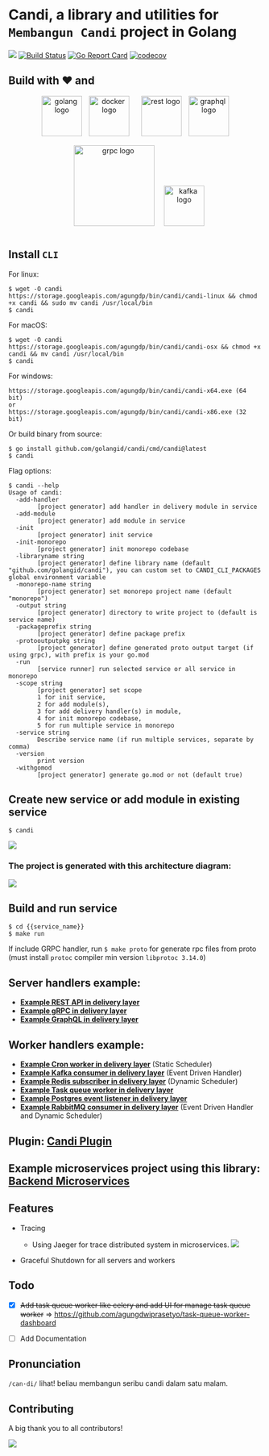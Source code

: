 # Candi, a library and utilities for `Membangun Candi` project in Golang

<a href="https://codeclimate.com/github/golangid/candi/maintainability"><img src="https://api.codeclimate.com/v1/badges/38c8703e672eb53bea87/maintainability" /></a>
[![Build Status](https://github.com/golangid/candi/workflows/build/badge.svg)](https://github.com/golangid/candi/actions)
[![Go Report Card](https://goreportcard.com/badge/github.com/golangid/candi)](https://goreportcard.com/report/github.com/golangid/candi)
[![codecov](https://codecov.io/gh/golangid/candi/branch/master/graph/badge.svg)](https://codecov.io/gh/golangid/candi)

## Build with :heart: and
<p align="center">
  <img src="https://storage.googleapis.com/agungdp/static/logo/golang.png" width="80" alt="golang logo" />
  <img src="https://storage.googleapis.com/agungdp/static/logo/docker.png" width="80" hspace="10" alt="docker logo" />
  <img src="https://storage.googleapis.com/agungdp/static/logo/rest.png" width="80" hspace="10" alt="rest logo" />
  <img src="https://storage.googleapis.com/agungdp/static/logo/graphql.png" width="80" alt="graphql logo" />
  <img src="https://storage.googleapis.com/agungdp/static/logo/grpc.png" width="160" hspace="15" vspace="15" alt="grpc logo" />
  <img src="https://storage.googleapis.com/agungdp/static/logo/kafka.png" height="80" alt="kafka logo" />
</p>


## Install `CLI`
For linux:
```
$ wget -O candi https://storage.googleapis.com/agungdp/bin/candi/candi-linux && chmod +x candi && sudo mv candi /usr/local/bin
$ candi
```

For macOS:
```
$ wget -O candi https://storage.googleapis.com/agungdp/bin/candi/candi-osx && chmod +x candi && mv candi /usr/local/bin
$ candi
```

For windows:
```
https://storage.googleapis.com/agungdp/bin/candi/candi-x64.exe (64 bit)
or 
https://storage.googleapis.com/agungdp/bin/candi/candi-x86.exe (32 bit)
```

Or build binary from source:
```
$ go install github.com/golangid/candi/cmd/candi@latest
$ candi
```

Flag options:
```
$ candi --help
Usage of candi:
  -add-handler
        [project generator] add handler in delivery module in service
  -add-module
        [project generator] add module in service
  -init
        [project generator] init service
  -init-monorepo
        [project generator] init monorepo codebase
  -libraryname string
        [project generator] define library name (default "github.com/golangid/candi"), you can custom set to CANDI_CLI_PACKAGES global environment variable 
  -monorepo-name string
        [project generator] set monorepo project name (default "monorepo")
  -output string
        [project generator] directory to write project to (default is service name)
  -packageprefix string
        [project generator] define package prefix
  -protooutputpkg string
        [project generator] define generated proto output target (if using grpc), with prefix is your go.mod
  -run
        [service runner] run selected service or all service in monorepo
  -scope string
        [project generator] set scope 
        1 for init service, 
        2 for add module(s), 
        3 for add delivery handler(s) in module, 
        4 for init monorepo codebase, 
        5 for run multiple service in monorepo
  -service string
        Describe service name (if run multiple services, separate by comma)
  -version
        print version
  -withgomod
        [project generator] generate go.mod or not (default true)
```


## Create new service or add module in existing service
```
$ candi
```
![](https://storage.googleapis.com/agungdp/static/candi/candi.gif)

### The project is generated with this architecture diagram:
![](https://storage.googleapis.com/agungdp/static/candi/arch.jpg?11)


## Build and run service
```
$ cd {{service_name}}
$ make run
```
If include GRPC handler, run `$ make proto` for generate rpc files from proto (must install `protoc` compiler min version `libprotoc 3.14.0`)

## Server handlers example:
* [**Example REST API in delivery layer**](https://github.com/golangid/backend-microservices/tree/master/services/user-service/internal/modules/auth/delivery/resthandler)
* [**Example gRPC in delivery layer**](https://github.com/golangid/backend-microservices/blob/master/services/storage-service/internal/modules/storage/delivery/grpchandler/grpchandler.go)
* [**Example GraphQL in delivery layer**](https://github.com/golangid/backend-microservices/tree/master/services/user-service/internal/modules/auth/delivery/graphqlhandler)

## Worker handlers example:
* [**Example Cron worker in delivery layer**](https://github.com/golangid/candi/tree/master/codebase/app/cron_worker) (Static Scheduler)
* [**Example Kafka consumer in delivery layer**](https://github.com/golangid/candi/tree/master/codebase/app/kafka_worker) (Event Driven Handler)
* [**Example Redis subscriber in delivery layer**](https://github.com/golangid/candi/tree/master/codebase/app/redis_worker) (Dynamic Scheduler)
* [**Example Task queue worker in delivery layer**](https://github.com/golangid/candi/tree/master/codebase/app/task_queue_worker)
* [**Example Postgres event listener in delivery layer**](https://github.com/golangid/candi/tree/master/codebase/app/postgres_worker)
* [**Example RabbitMQ consumer in delivery layer**](https://github.com/golangid/candi/tree/master/codebase/app/rabbitmq_worker) (Event Driven Handler and Dynamic Scheduler)

## Plugin: [Candi Plugin](https://github.com/golangid/candi-plugin)

## Example microservices project using this library: [Backend Microservices](https://github.com/agungdwiprasetyo/backend-microservices)

## Features
- Tracing
  - Using Jaeger for trace distributed system in microservices.
![](https://storage.googleapis.com/agungdp/static/candi/jaeger_tracing.png)

- Graceful Shutdown for all servers and workers

## Todo
- [x] ~~Add task queue worker like celery and add UI for manage task queue worker~~ => https://github.com/agungdwiprasetyo/task-queue-worker-dashboard
- [ ] Add Documentation


## Pronunciation
`/can·di/` lihat! beliau membangun seribu candi dalam satu malam.

## Contributing

A big thank you to all contributors!

<a href="https://github.com/golangid/candi/graphs/contributors">
  <img src="https://contributors-img.web.app/image?repo=golangid/candi" />
</a>
